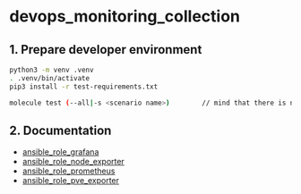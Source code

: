 # devops_monitoring_collection

## 1. Prepare developer environment
```bash
python3 -m venv .venv
. .venv/bin/activate
pip3 install -r test-requirements.txt

molecule test (--all|-s <scenario name>)        // mind that there is no scenario named 'default'
```

## 2. Documentation
* [ansible_role_grafana](roles/ansible_role_grafana/README.md)
* [ansible_role_node_exporter](roles/ansible_role_node_exporter/README.md)
* [ansible_role_prometheus](roles/ansible_role_prometheus/README.md)
* [ansible_role_pve_exporter](roles/ansible_role_pve_exporter/README.md)
